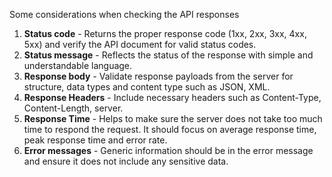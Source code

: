 Some considerations when checking the API responses

1) **Status code** - Returns the proper response code (1xx, 2xx, 3xx, 4xx, 5xx) and verify the API document for valid status codes.
2) **Status message** - Reflects the status of the response with simple and understandable language.
3) **Response body** - Validate response payloads from the server for structure, data types and content type such as JSON, XML.
4) **Response Headers** - Include necessary headers such as Content-Type, Content-Length, server. 
6) **Response Time** - Helps to make sure the server does not take too much time to respond the request. It should focus on average response time, peak response time and error rate.
7) **Error messages** - Generic information should be in the error message and ensure it does not include any sensitive data.
